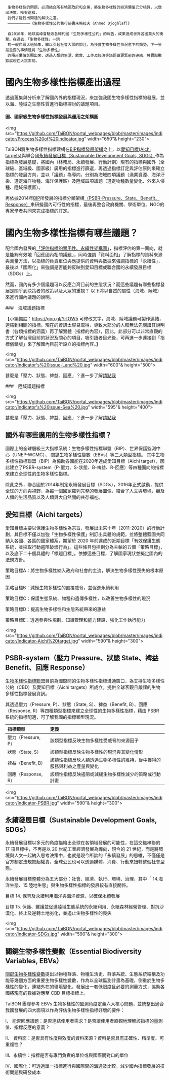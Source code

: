 
     生物多樣性的問題，必須結合所有地區政府和企業，將生物多樣性的經濟價值充分核算，以做出決策。唯有這樣，
     我們才能找出問題的解決之道。
     ——————————《生物多樣性公約執行祕書朱格拉夫（Ahmed Djoghlaf）》

     自2010年，地球高峰會驗收各締約國「生物多樣性公約」的報告，成果造成世界各國莫大的衝擊。在過去，「生物多樣性」一詞
     對一般民眾太過抽象，難以引起社會大眾的關注。為挽救生物多樣性每況愈下的頽勢，下一步最重要的事情是將「生物多樣性」
     的隱形價值彰顯出來，透過人類的生活、飲食、工作及經濟等議題做更緊密的連結，將實際數據展現在大眾面前。
     

# 國內生物多樣性指標產出過程

透過蒐集與分析來了解國內外的指標現況，來加強我國生物多樣性指標的發展，並以海、陸域之生態性質進行指標探討的議題項目。
#### 圖、國家級生物多樣性指標發展與運用之架構圖

<img src="https://github.com/TaiBON/portal_webpages/blob/master/images/indicator/Process%20of%20indicator.jpg" width="650"& height="230">


TaiBON將生物多樣性指標建構在[BIP指標發展架構](https://github.com/TaiBON/portal_webpages/blob/master/Indicator/How%20choose.md)之上，以[愛知目標(Aichi targets)](https://github.com/TaiBON/portal_webpages/blob/master/Indicator/web_strategy.md)與聯合國[永續發展目標（Sustainable Development Goals, SDGs）](https://github.com/TaiBON/portal_webpages/blob/master/Indicator/web_strategy.md)作為指標為發展基礎，將國內（林務局、永續發展、行動計劃）現有的指標與國外（全球級、區域級、國家級）廣用的指標進行篩選，再透過指標訂定與評估原則來確立指標的發展方向，並以「議題」為導向，分別為海域四項議題（漁業資源、海洋汙染、選定海洋物種、海洋保護區）及陸域四項議題（選定物種數量變化、外來入侵種、陸域保護區）。

再依據2014年[BIP](http://www.bipindicators.net/)所發展的指標分類架構[（PSBR-Pressure、State、Benefit、Response）](https://github.com/TaiBON/portal_webpages/blob/master/Indicator/Type%20of%20indicator.md)來研擬國內可行性的指標，最後再整合政府機關、學術單位、NGO的專家學者共同來完成指標的訂定。

# 國內生物多樣性指標有哪些議題？
配合國內發展的[「評估指標的實用性、永續性架構圖」](https://github.com/TaiBON/portal_webpages/blob/master/Indicator/How%20choose.md)，指標評估的第一面向，就是能夠有效地「回應國內相關議題」，同時強調「資料面相」了解指標的資料來源與測量方法，以指標的負責單位與應提供的資料與數據來強調指標的「永續性」，最後以「國際化」來強調是否能夠反映到愛知目標或聯合國的永續發展目標（SDGs）上。

然而，國內有多少個議題可以反應台灣目前的生態狀況？而這些議題有哪些指標發展是關乎到決策者的政策以及大眾的重視？
以下將以自然的屬性（海域、陸域）來進行國內議題的說明。


###　海域議題指標

【小編備註：https://goo.gl/YrfOW5 可修改文字，海域、陸域議題可製作連結，連結到相關的指標。現在的資訊太容易取得，導致大部分的人較無法先閱讀其說明書（各類指標的涵義）再了解實體（指標的內容），因此，此部分可以非常直觀的方式了解台灣目前的狀況及關心的項目，吸引讀者目光後，可再進一步連接到「指標儀錶版」來了解國內目前所設立的指標內容。】

<img src="https://github.com/TaiBON/portal_webpages/blob/master/images/indicator/Indicator's%20issue-Land%20.jpg" width="600"& height="500">

甚麼是「壓力、狀態、裨益、回應」？進一步了解[請點我](https://github.com/TaiBON/portal_webpages/blob/master/Indicator/web_strategy.md)



###　陸域議題指標

<img src="https://github.com/TaiBON/portal_webpages/blob/master/images/indicator/Indicator's%20issue-Sea%20.jpg" width="595"& height="400">

甚麼是「壓力、狀態、裨益、回應」？進一步了解[請點我](https://github.com/TaiBON/portal_webpages/blob/master/Indicator/web_strategy.md)


## 國外有哪些廣用的生物多樣性指標？

國際上的全球層級三大指標系統：生物多樣性指標聯盟（BIP）、世界保護監測中心（UNEP-WCMC）、 關鍵生物多樣性變數（EBVs）等三大類型指標。
其中生物多樣性指標聯盟（BIP）為協助各國能在2020年達成愛知目標（Aichi target），因此建立了PSBR-system（P-壓力、S-狀態、B-裨益、R-回應）等四種面向的指標來建立全球性的生物多樣性指標。

除此之外，聯合國於2014年制定永續發展目標（SDGs），2016年正式啟動，提供全球的方向與視野，為每一個國家羅列完整的發展圖像，結合了人文與環境，顧及人類的生活品質以及人類與大自然間的共存福祉。


## 愛知目標（Aichi targets）

愛知目標主要以保護生物多樣性為宗旨，發展出未來十年（2011-2020）的行動計劃，其目標不僅以加強「生物多樣性保護」制訂出具體的規範，並將整體藍圖共同納入各國、各區的國家體系，期望於 2020 年前達成的近期目標「有效保護生態系統，並採取行動遏阻破壞行為」。這些條目包括劃分為主軸的五個「策略目標」，以及底下二十個具體的「標題目標」。依據這些目標，了解國家現狀並擬定國內的法規方針。

策略目標A：將生物多樣性納入政府和社會的主流，解決生物多樣性喪失的根本原因

策略目標B：減輕生物多樣性的直接威脅，並促進永續利用

策略目標C：保護生態系統、物種和遺傳多樣性，以改善生物多樣性的現況


策略目標D：提高生物多樣性和生態系統帶來的惠益

策略目標E：透過參與性規劃、知識管理和能力建設，強化工作執行能力

<img src="https://github.com/TaiBON/portal_webpages/blob/master/images/indicator/Indicator-Aichi%20target.jpg" width="590"& height="300">



## PSBR-system（壓力 Pressure、狀態 State、裨益 Benefit、回應 Response）

[生物多樣性指標聯盟](http://www.bipnational.net/)目前為國際間的生物多樣性指標溝通窗口，為支持生物多樣性公約（CBD）及愛知目標（Aichi targets）所成立，提供全球客觀且嚴謹的生物多樣性指標發展資訊。

其透過壓力（Pressure, P）、狀態（State, S）、裨益（Benefit, B）、回應（Response, R）等四種類型指標來建立全球性的生物多樣性指標，藉由 PSBR 系統的指標配適，可了解我國的指標類型現況。

| 指標類型 |定義|
| :---------------- |:-------------------------------------------------------------------------------------------   |
| 壓力（Pressure, P）| 該類型指標反映生物多樣性受威脅的來源因子|
| 狀態（State, S）|該類型指標反映生物多樣性的現況與其變化情形|
| 裨益（Benefit, B）|該類性指標反映人類透過生物多樣性的維持，從中獲得的服務與利益之產量與變化|
| 回應（Response, R）|該類性指標反映遏阻或減緩生物多樣性減少的策略或行動計畫|

<img src="https://github.com/TaiBON/portal_webpages/blob/master/images/indicator/Indicator-PSBR.jpg" width="590"& height="300">



## 永續發展目標（Sustainable Development Goals, SDGs）

永續發展目標以多元的角度描繪出全球在各領域發展的可能性，在這交織串聯的 17 項目標中，不再是以 20 世紀工業經濟發展為導向，現今的 21 世紀，而是將環境與人文一起納入思考決策中，也就是現今所談的「永續發展」的思維，不僅僅是官方制定法規擔起權責，全球公民也可以透過媒體、消費、行動來扭轉整個社會型態。

永續發展目標整體分為五大部分：社會、經濟、執行、環境、治理，其中「 14.海洋生態、15.陸地生態」與生物多樣性指標的發展較有直接關係。

目標 14. 保育及永續利用海洋與海洋資源，以確保永續發展

目標 15. 保護、維護並促進陸域生態系統的永續利用、永續森林經營管理、對抗沙漠化、終止及逆轉土地劣化，並遏止生物多樣性的喪失 

<img src="https://github.com/TaiBON/portal_webpages/blob/master/images/indicator/Indicator-SDGs.jpg" width="590"& height="300">


## 關鍵生物多樣性變數（Essential Biodiversity Variables, EBVs）

[關鍵生物多樣性變數](http://geobon.org/essential-biodiversity-variables/what-are-ebvs/)提出以物種群落、物種生活史、群落系統、生態系統結構及功能等幾個方面的重要生物多樣性變數，作為以全球監測計畫為基礎，側重於生物多樣性的變化，連結外在的環境變化，發展出一套低限度且必要的測量方式，協助各國將現有的數據對應至 CBD 目標指標上。

TaiBON 團隊參考 EBVs 生物多樣性的監測角度定義六大核心問題，並統整出適合我國發展的四大面項以作為評估生物多樣性指標好壞的要件：

I、  能否回應議題：是否連結使用者需求？是否讓使用者直觀地理解該指標的量測值、指標反應的意義？

II、 資料面：是否具有性度與效度的資料來源？資料是否具有正確性、精準度、可重複性？

III、永續性：指標是否有專門負責的單位或與國際間對口的單位

IV、國際化：可透過單一指標進行與國際間的溝通及比較，減少國內指標發展的技術問題與研發成本
